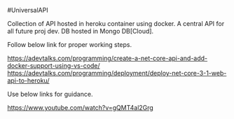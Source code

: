 #UniversalAPI

Collection of API hosted in heroku container using docker. A central API for all future proj dev. DB hosted in Mongo DB[Cloud].

Follow below link for proper working steps.

https://adevtalks.com/programming/create-a-net-core-api-and-add-docker-support-using-vs-code/
https://adevtalks.com/programming/deployment/deploy-net-core-3-1-web-api-to-heroku/

Use below links for guidance.

https://www.youtube.com/watch?v=gQMT4al2Grg
